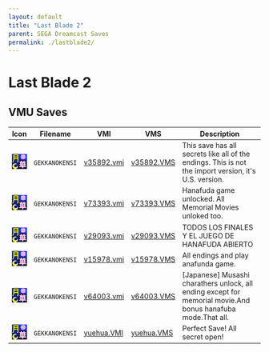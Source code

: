 ```yaml
---
layout: default
title: "Last Blade 2"
parent: SEGA Dreamcast Saves
permalink: ./lastblade2/
---
```

# Last Blade 2

## VMU Saves

| Icon | Filename | VMI | VMS | Description |
|------|----------|-----|-----|-------------|
| ![Last Blade 2](../icons/GEKKANOKENSI.GIF) | `GEKKANOKENSI` | [v35892.vmi](v35892.vmi) | [v35892.VMS](v35892.VMS) | This save has all secrets like all of the endings. This is not the import version, it's U.S. version.  |
| ![Last Blade 2](../icons/GEKKANOKENSI.GIF) | `GEKKANOKENSI` | [v73393.vmi](v73393.vmi) | [v73393.VMS](v73393.VMS) | Hanafuda game unlocked. All Memorial Movies unloked too.  |
| ![Last Blade 2](../icons/GEKKANOKENSI.GIF) | `GEKKANOKENSI` | [v29093.vmi](v29093.vmi) | [v29093.VMS](v29093.VMS) | TODOS LOS FINALES Y EL JUEGO DE HANAFUDA ABIERTO  |
| ![Last Blade 2](../icons/GEKKANOKENSI.GIF) | `GEKKANOKENSI` | [v15978.vmi](v15978.vmi) | [v15978.VMS](v15978.VMS) | All endings and play anafunda game.  |
| ![Last Blade 2](../icons/GEKKANOKENSI.GIF) | `GEKKANOKENSI` | [v64003.vmi](v64003.vmi) | [v64003.VMS](v64003.VMS) | [Japanese] Musashi charathers unlock, all ending except for memorial movie.And bonus hanafuba mode.That all.  |
| ![Last Blade 2](../icons/GEKKANOKENSI.GIF) | `GEKKANOKENSI` | [yuehua.VMI](yuehua.VMI) | [yuehua.VMS](yuehua.VMS) | Perfect Save! All secret open! |
